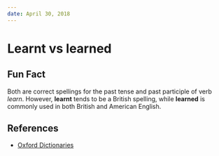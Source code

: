 ```yaml
---
date: April 30, 2018
---
```


# Learnt vs learned

## Fun Fact

Both are correct spellings for the past tense and past participle of verb
*learn*. However, **learnt** tends to be a British spelling, while **learned**
is commonly used in both British and American English.

## References

- [Oxford Dictionaries](https://en.oxforddictionaries.com/usage/learnt-vs-learned)

